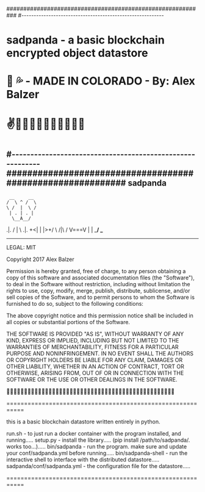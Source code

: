 ###########################################################
#----------------------------------------------------------
#
# sadpanda - a basic blockchain encrypted object datastore
#   🐼 💦  - MADE IN COLORADO - By: Alex Balzer
#
#                  ✌️✌🏻✌🏼✌🏽✌🏾✌🏿
#
#----------------------------------------------------------
###########################################################
     sadpanda
-------------------
     __     __
    /  \ ^ /  \
    \ /  |  \ /
     | . | . |
      \__A__/
.|.   /  |  \   .|.
  \+<|   |   |>+/
      \ /|\ /
       V===V
       |   |
   ___/     \___

-------------------

LEGAL: MIT

Copyright 2017 Alex Balzer

Permission is hereby granted, free of charge, to any person obtaining a copy of this software and associated documentation files (the "Software"), to deal in the Software without restriction, including without limitation the rights to use, copy, modify, merge, publish, distribute, sublicense, and/or sell copies of the Software, and to permit persons to whom the Software is furnished to do so, subject to the following conditions:

The above copyright notice and this permission notice shall be included in all copies or substantial portions of the Software.

THE SOFTWARE IS PROVIDED "AS IS", WITHOUT WARRANTY OF ANY KIND, EXPRESS OR IMPLIED, INCLUDING BUT NOT LIMITED TO THE WARRANTIES OF MERCHANTABILITY, FITNESS FOR A PARTICULAR PURPOSE AND NONINFRINGEMENT. IN NO EVENT SHALL THE AUTHORS OR COPYRIGHT HOLDERS BE LIABLE FOR ANY CLAIM, DAMAGES OR OTHER LIABILITY, WHETHER IN AN ACTION OF CONTRACT, TORT OR OTHERWISE, ARISING FROM, OUT OF OR IN CONNECTION WITH THE SOFTWARE OR THE USE OR OTHER DEALINGS IN THE SOFTWARE.


🐼🐼🐼🐼🐼🐼🐼🐼🐼🐼🐼🐼🐼🐼🐼🐼🐼🐼🐼🐼🐼🐼🐼🐼🐼🐼🐼🐼🐼🐼🐼🐼🐼🐼🐼🐼🐼🐼🐼🐼🐼🐼🐼🐼🐼🐼🐼🐼


===========================================================

this is a basic blockchain datastore written entirely in python.

run.sh - to just run a docker container with the program installed, and running.....
setup.py - install the library..... (pip install /path/to/sadpanda/. works too...).....
bin/sadpanda - run the program. make sure and update your conf/sadpanda.yml before running.....
bin/sadpanda-shell - run the interactive shell to interface with the distributed datastore.....
sadpanda/conf/sadpanda.yml - the configuration file for the datastore.....

===========================================================

